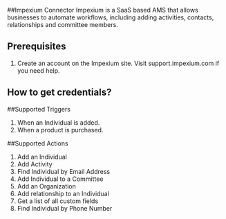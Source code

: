 ##Impexium Connector
Impexium is a SaaS based AMS that allows businesses to automate  workflows, including adding activities, contacts, relationships and committee members.

## Prerequisites
1. Create an account on the Impexium site. Visit support.impexium.com if you need help.
## How to get credentials?

##Supported Triggers
1. When an Individual is added.
2. When a product is purchased.

##Supported Actions
1. Add an Individual
2. Add Activity
3. Find Individual by Email Address
4. Add Individual to a Committee
5. Add an Organization
6. Add relationship to an Individual
7. Get a list of all custom fields
8. Find Individual by Phone Number


